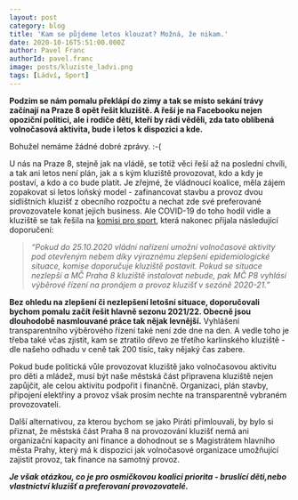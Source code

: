 ```yaml
---
layout: post
category: blog
title: 'Kam se půjdeme letos klouzat? Možná, že nikam.'
date: 2020-10-16T5:51:00.000Z
author: Pavel Franc
authorId: pavel.franc
image: posts/kluziste_ladvi.png
tags: [Ládví, Sport]
---
```


**Podzim se nám pomalu překlápí do zimy a tak se místo sekání trávy začínají na Praze 8 opět řešit kluziště. A řeší je na Facebooku nejen opoziční politici, ale i rodiče dětí, kteří by rádi věděli, zda tato oblíbená volnočasová aktivita, bude i letos k dispozici a kde.**

Bohužel nemáme žádné dobré zprávy. :-(

U nás na Praze 8, stejně jak na vládě, se totiž věci řeší až na poslední chvíli, a tak ani letos není plán, jak a s kým kluziště provozovat, kdo a kdy je postaví, a kdo a co bude platit. Je zřejmé, že vládnoucí koalice, měla zájem zopakovat si letos loňský model - zafinancovat stavbu a provoz dvou sídlištních kluzišť z obecního rozpočtu a nechat zde své preferované provozovatele konat jejich business. Ale COVID-19 do toho hodil vidle a kluziště se tak řešila na [komisi pro sport](https://www.praha8.cz/komise-pro-sport-mladez-a-grantovou-politiku-2018-2022.html), která nakonec přijala následující doporučení:

> *“Pokud do 25.10.2020 vládní nařízení umožní volnočasové aktivity pod otevřeným nebem díky výraznému zlepšení epidemiologické situace, komise doporučuje kluziště postavit. Pokud se situace nezlepší a MČ Praha 8 kluziště instalovat nebude, pak MČ P8 vyhlásí výběrové řízení na pronájem a provoz kluzišť v sezóně 2020-21.”*

**Bez ohledu na zlepšení či nezlepšení letošní situace, doporučovali bychom pomalu začít řešit hlavně sezonu 2021/22. Obecně jsou dlouhodobě nasmlouvané práce tak nějak levnější.** Vyhlášení transparentního výběrového řízení také není zde dne na den. A vedle toho je třeba také včas zjistit, kam se ztratilo dřevo ze třetího karlínského kluziště - dle našeho odhadu v ceně tak 200 tisíc, taky nějaký čas zabere.

Pokud bude politická vůle provozovat kluziště jako volnočasovou aktivitu pro děti a mládež, musí být naše městská část připravena kluziště nejen zapůjčit, ale celou aktivitu podpořit i finančně. Organizaci, plán stavby, připojení elektřiny a provoz však prosím nechte na transparentně vybraném provozovateli. 

Další alternativou, za kterou bychom se jako Piráti přimlouvali, by bylo si přiznat, že městská část Praha 8 na provozování kluzišť nemá ani organizační kapacity ani finance a dohodnout se s Magistrátem hlavního města Prahy, který má k dispozici jak volnočasové organizace umožňující zajistit provoz, tak finance na samotný provoz. 

***Je však otázkou, co je pro osmičkovou koalici priorita - bruslící děti,nebo vlastnictví kluzišť a preferovaní provozovatelé.***





